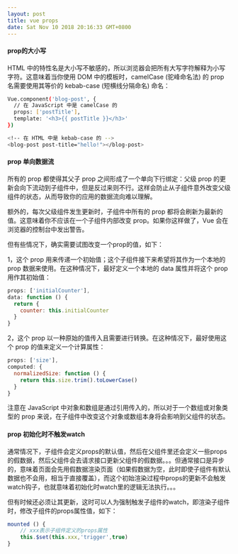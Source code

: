 ```yaml
---
layout: post
title: vue props
date: Sat Nov 10 2018 20:16:33 GMT+0800
---
```


<!-- 参考：[阮一峰-常用git命令操作](http://www.ruanyifeng.com/blog/2015/12/git-cheat-sheet.html) 

参考：[阮一峰-远程操作详解](http://www.ruanyifeng.com/blog/2014/06/git_remote.html)  -->


#### prop的大小写

> 
HTML 中的特性名是大小写不敏感的，所以浏览器会把所有大写字符解释为小写字符。这意味着当你使用 DOM 中的模板时，camelCase (驼峰命名法) 的 prop 名需要使用其等价的 kebab-case (短横线分隔命名) 命名：

```bash
Vue.component('blog-post', {
  // 在 JavaScript 中是 camelCase 的
  props: ['postTitle'],
  template: '<h3>{{ postTitle }}</h3>'
})

<!-- 在 HTML 中是 kebab-case 的 -->
<blog-post post-title="hello!"></blog-post>
```

#### prop 单向数据流
>
所有的 prop 都使得其父子 prop 之间形成了一个单向下行绑定：父级 prop 的更新会向下流动到子组件中，但是反过来则不行。这样会防止从子组件意外改变父级组件的状态，从而导致你的应用的数据流向难以理解。
>
额外的，每次父级组件发生更新时，子组件中所有的 prop 都将会刷新为最新的值。这意味着你不应该在一个子组件内部改变 prop。如果你这样做了，Vue 会在浏览器的控制台中发出警告。


但有些情况下，确实需要试图改变一个prop的值，如下：

1，这个 prop 用来传递一个初始值；这个子组件接下来希望将其作为一个本地的 prop 数据来使用。在这种情况下，最好定义一个本地的 data 属性并将这个 prop 用作其初始值：
```js
props: ['initialCounter'],
data: function () {
  return {
    counter: this.initialCounter
  }
}
```
2，这个 prop 以一种原始的值传入且需要进行转换。在这种情况下，最好使用这个 prop 的值来定义一个计算属性：
```js
props: ['size'],
computed: {
  normalizedSize: function () {
    return this.size.trim().toLowerCase()
  }
}
```

>
注意在 JavaScript 中对象和数组是通过引用传入的，所以对于一个数组或对象类型的 prop 来说，在子组件中改变这个对象或数组本身将会影响到父组件的状态。


#### prop 初始化时不触发watch
通常情况下，子组件会定义props的默认值，然后在父组件里还会定义一些props的假数据，然后父组件会去请求接口更新父组件的假数据。。。但通常接口是异步的，意味着页面会先用假数据渲染页面（如果假数据为空，此时即使子组件有默认数据也不会用，相当于直接覆盖），而这个初始渲染过程中props的更新不会触发watch钩子，也就意味着初始化时watch里的逻辑无法执行。。。

但有时候还必须让其更新，这时可以人为强制触发子组件的watch，即渲染子组件时，修改子组件的props属性值，如下：
```js
mounted () {
	// xxx表示子组件定义的props属性
	this.$set(this.xxx,'trigger',true)
}
```

